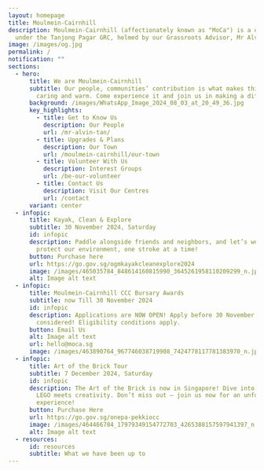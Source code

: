 ```yaml
---
layout: homepage
title: Moulmein-Cairnhill
description: Moulmein-Cairnhill (affectionately known as "MoCa") is a division
  under the Tanjong Pagar GRC, helmed by our Grassroots Advisor, Mr Alvin Tan.
image: /images/og.jpg
permalink: /
notification: ""
sections:
  - hero:
      title: We are Moulmein-Cairnhill
      subtitle: Our people, communities’ contribution is what makes this town special,
        caring and warm. Come experience it and join us in making a difference.
      background: /images/WhatsApp_Image_2024_08_03_at_20_49_36.jpg
      key_highlights:
        - title: Get to Know Us
          description: Our People
          url: /mr-alvin-tan/
        - title: Upgrades & Plans
          description: Our Town
          url: /moulmein-cairnhill/our-town
        - title: Volunteer With Us
          description: Interest Groups
          url: /be-our-volunteer
        - title: Contact Us
          description: Visit Our Centres
          url: /contact
      variant: center
  - infopic:
      title: Kayak, Clean & Explore
      subtitle: 30 November 2024, Saturday
      id: infopic
      description: Paddle alongside friends and neighbors, and let’s work together to
        protect our environment, one stroke at a time!
      button: Purchase here
      url: https://go.gov.sg/ogmkayakcleanexplore2024
      image: /images/465035784_848614160815990_3645261958110209299_n.jpg
      alt: Image alt text
  - infopic:
      title: Moulmein-Cairnhill CCC Bursary Awards
      subtitle: now Till 30 November 2024
      id: infopic
      description: Applications are NOW OPEN! Apply before 30 November 2024 to be
        considered! Eligibility conditions apply.
      button: Email Us
      alt: Image alt text
      url: hello@moca.sg
      image: /images/463890764_967746038719908_7424778117781383970_n.jpg
  - infopic:
      title: Art of the Brick Tour
      subtitle: 7 December 2024, Saturday
      id: infopic
      description: The Art of the Brick is now in Singapore! Dive into a world where
        LEGO meets creativity. Don’t miss out – join us now for an unforgettable
        experience!
      button: Purchase Here
      url: https://go.gov.sg/onepa-pekkiocc
      image: /images/464466784_17979349154772703_4265388157597941397_n.jpg
      alt: Image alt text
  - resources:
      id: resources
      subtitle: What we have been up to
---
```

